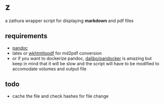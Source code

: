 # z

a zathura wrapper script for displaying **markdown** and pdf files

## requirements

* [pandoc](https://pandoc.org/)
* latex or [wkhtmltopdf](https://wkhtmltopdf.org/) for md2pdf conversion
* or if you want to dockerize pandoc, [dalibo/pandocker](https://github.com/dalibo/pandocker/) is amazing but keep in mind that it will be slow and the script will have to be modified to accomodate volumes and output file

## todo

* cache the file and check hashes for file change
